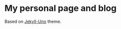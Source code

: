 My personal page and blog
==========================

Based on [Jekyll-Uno](http://jekyllthemes.org/themes/jekyll-uno/) theme.
